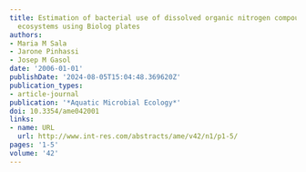 ```yaml
---
title: Estimation of bacterial use of dissolved organic nitrogen compounds in aquatic
  ecosystems using Biolog plates
authors:
- Maria M Sala
- Jarone Pinhassi
- Josep M Gasol
date: '2006-01-01'
publishDate: '2024-08-05T15:04:48.369620Z'
publication_types:
- article-journal
publication: '*Aquatic Microbial Ecology*'
doi: 10.3354/ame042001
links:
- name: URL
  url: http://www.int-res.com/abstracts/ame/v42/n1/p1-5/
pages: '1-5'
volume: '42'
---
```

